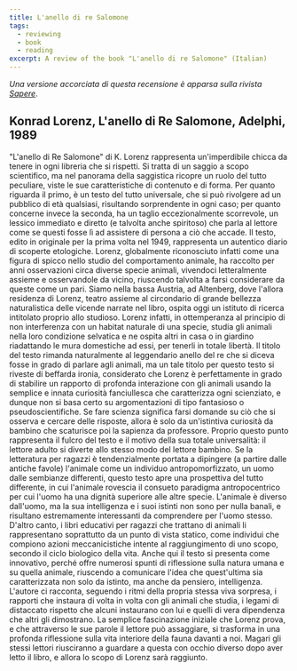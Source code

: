 ```yaml
---
title: L'anello di re Salomone
tags:
  - reviewing
  - book
  - reading
excerpt: A review of the book "L'anello di re Salomone" (Italian)
---
```


*Una versione accorciata di questa recensione è apparsa sulla rivista [Sapere](http://www.edizionidedalo.it/site/riviste-attive.php?categories_id=36&attive=1)*.

## Konrad Lorenz, L'anello di Re Salomone, Adelphi, 1989

"L'anello di Re Salomone" di K. Lorenz rappresenta un'imperdibile chicca da tenere in ogni libreria che si rispetti. Si tratta di un saggio a scopo scientifico, ma nel panorama della saggistica ricopre un ruolo del tutto peculiare, viste le sue caratteristiche di contenuto e di forma.
Per quanto riguarda il primo, è un testo del tutto universale, che si può rivolgere ad un pubblico di età qualsiasi, risultando sorprendente in ogni caso; per quanto concerne invece la seconda, ha un taglio eccezionalmente scorrevole, un lessico immediato e diretto (e talvolta anche spiritoso) che parla al lettore come se questi fosse lì ad assistere di persona a ciò che accade.
Il testo, edito in originale per la prima volta nel 1949, rappresenta un autentico diario di scoperte etologiche. Lorenz, globalmente riconosciuto infatti come una figura di spicco nello studio del comportamento animale, ha raccolto per anni osservazioni circa diverse specie animali, vivendoci letteralmente assieme e osservandole da vicino, riuscendo talvolta a farsi considerare da queste come un pari.
Siamo nella bassa Austria, ad Altenberg, dove l'allora residenza di Lorenz, teatro assieme al circondario di grande bellezza naturalistica delle vicende narrate nel libro, ospita oggi un istituto di ricerca intitolato proprio allo studioso. Lorenz infatti, in ottemperanza al principio di non interferenza con un habitat naturale di una specie, studia gli animali nella loro condizione selvatica e ne ospita altri in casa o in giardino riadattando le mura domestiche ad essi, per tenerli in totale libertà.
Il titolo del testo rimanda naturalmente al leggendario anello del re che si diceva fosse in grado di parlare agli animali, ma un tale titolo per questo testo si riveste di beffarda ironia, considerato che Lorenz è perfettamente in grado di stabilire un rapporto di profonda interazione con gli animali usando la semplice e innata curiosità fanciullesca che caratterizza ogni scienziato, e dunque non si basa certo su argomentazioni di tipo fantasioso o pseudoscientifiche.
Se fare scienza significa farsi domande su ciò che si osserva e cercare delle risposte, allora è solo da un'istintiva curiosità da bambino che scaturisce poi la sapienza da professore. Proprio questo punto rappresenta il fulcro del testo e il motivo della sua totale universalità: il lettore adulto si diverte allo stesso modo del lettore bambino.
Se la letteratura per ragazzi è tendenzialmente portata a dipingere (a partire dalle antiche favole) l'animale come un individuo antropomorfizzato, un uomo dalle sembianze differenti, questo testo apre una prospettiva del tutto differente, in cui l'animale rovescia il consueto paradigma antropocentrico per cui l'uomo ha una dignità superiore alle altre specie. L'animale è diverso dall'uomo, ma la sua intelligenza e i suoi istinti non sono per nulla banali, e risultano estremamente interessanti da comprendere per l'uomo stesso.
D'altro canto, i libri educativi per ragazzi che trattano di animali li rappresentano soprattutto da un punto di vista statico, come individui che compiono azioni meccanicistiche intente al raggiungimento di uno scopo, secondo il ciclo biologico della vita. Anche qui il testo si presenta come innovativo, perché offre numerosi spunti di riflessione sulla natura umana e su quella animale, riuscendo a comunicare l'idea che quest'ultima sia caratterizzata non solo da istinto, ma anche da pensiero, intelligenza.
L'autore ci racconta, seguendo i ritmi della propria stessa viva sorpresa, i rapporti che instaura di volta in volta con gli animali che studia, i legami di distaccato rispetto che alcuni instaurano con lui e quelli di vera dipendenza che altri gli dimostrano. La semplice fascinazione iniziale che Lorenz prova, e che attraverso le sue parole il lettore può assaggiare, si trasforma in una profonda riflessione sulla vita interiore della fauna davanti a noi.
Magari gli stessi lettori riusciranno a guardare a questa con occhio diverso dopo aver letto il libro, e allora lo scopo di Lorenz sarà raggiunto.
